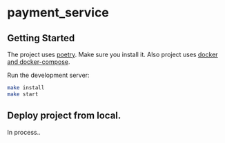 # payment_service

## Getting Started

The project uses [poetry](https://python-poetry.org/docs/). Make sure you install it. Also project uses [docker and docker-compose](https://docs.docker.com/engine/install/ubuntu/).

Run the development server:

```bash
make install
make start
```

## Deploy project from local.

In process..